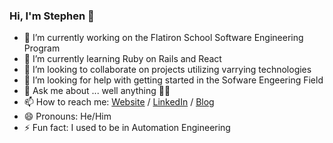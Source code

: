 ### Hi, I'm Stephen 👋

- 🔭 I’m currently working on the Flatiron School Software Engineering Program
- 🌱 I’m currently learning Ruby on Rails and React
- 👯 I’m looking to collaborate on projects utilizing varrying technologies
- 🤔 I’m looking for help with getting started in the Sofware Engeering Field
- 💬 Ask me about ... well anything 🤷‍♂️
- 📫 How to reach me: [Website](https://stephenanderson.dev/) / [LinkedIn](https://www.linkedin.com/in/stephenandersondev/) / [Blog](https://stephenandersondev.medium.com/)
- 😄 Pronouns: He/Him
- ⚡ Fun fact: I used to be in Automation Engineering

